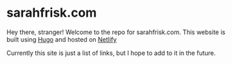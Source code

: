 # sarahfrisk.com

Hey there, stranger! Welcome to the repo for sarahfrisk.com.  This website is built using [Hugo](https://gohugo.io/) and hosted on [Netlify](netlify.com/)

Currently this site is just a list of links, but I hope to add to it in the future.